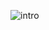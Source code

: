 

![intro](https://user-images.githubusercontent.com/87777854/213529840-4f7fed39-23bf-4dbe-acea-060470080555.png)





<!--
### Hi there 👋

<!--
**yasirudeshan/yasirudeshan** is a ✨ _special_ ✨ repository because its `README.md` (this file) appears on your GitHub profile.

Here are some ideas to get you started:

- 🔭 I’m currently working on ...
- 🌱 I’m currently learning ...
- 👯 I’m looking to collaborate on ...
- 🤔 I’m looking for help with ...
- 💬 Ask me about ...
- 📫 How to reach me: ...
- 😄 Pronouns: ...
- ⚡ Fun fact: ...
-->

